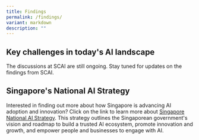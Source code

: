 ```yaml
---
title: Findings
permalink: /findings/
variant: markdown
description: ""
---
```

## Key challenges in today's AI landscape


The discussions at SCAI are still ongoing. Stay tuned for updates on the findings from SCAI.

## Singapore's National AI Strategy

Interested in finding out more about how Singapore is advancing AI adoption and innovation? Click on the link to learn more about [Singapore National AI Strategy](https://www.smartnation.gov.sg/initiatives/artificial-intelligence/). This strategy outlines the Singaporean government's vision and roadmap to build a trusted AI ecosystem, promote innovation and growth, and empower people and businesses to engage with AI.